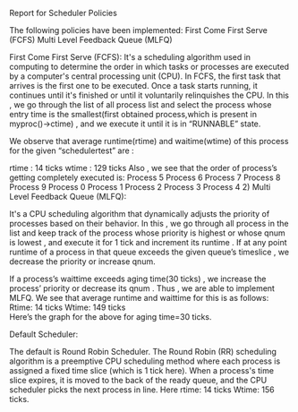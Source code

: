Report for Scheduler Policies

The following policies have been implemented:
First Come First Serve (FCFS)
Multi Level Feedback Queue (MLFQ)
	
First Come First Serve (FCFS):
It's a scheduling algorithm used in computing to determine the order in which tasks or processes are executed by a computer's central processing unit (CPU).
In FCFS, the first task that arrives is the first one to be executed. Once a task starts running, it continues until it's finished or until it voluntarily relinquishes the CPU.
   In this , we go through the list of all process list and select the process whose entry time is the smallest(first obtained process,which is present in myproc()->ctime) , and we execute it until it is in “RUNNABLE” state.

We observe that average runtime(rtime) and waitime(wtime) of this process for the given “schedulertest” are :

rtime : 14 ticks 
wtime : 129 ticks
Also , we see that the order of process’s getting completely executed is:
Process 5
Process 6
Process 7
Process 8
Process 9
Process 0
Process 1
Process 2
Process 3
Process 4
2) Multi Level Feedback Queue (MLFQ):

It's a CPU scheduling algorithm that dynamically adjusts the priority of processes based on their behavior. In this , we go through all process in the list and keep track of the process whose priority is highest or whose qnum is lowest , and execute it for 1 tick and increment its runtime . If at any point runtime of a process in that queue exceeds the given queue’s timeslice , we decrease the priority or increase qnum. 

If a process’s waittime exceeds aging time(30 ticks) , we increase the process’ priority or decrease its qnum . Thus , we are able to implement MLFQ.
We see that average runtime and waittime for this is as follows:
Rtime: 14 ticks
Wtime: 149 ticks  
 Here’s the graph for the above for aging time=30 ticks.


Default Scheduler: 

The default is Round Robin Scheduler. The Round Robin (RR) scheduling algorithm is a preemptive CPU scheduling method where each process is assigned a fixed time slice (which is 1 tick here). When a process's time slice expires, it is moved to the back of the ready queue, and the CPU scheduler picks the next process in line.
Here rtime: 14 ticks
	Wtime: 156 ticks.

